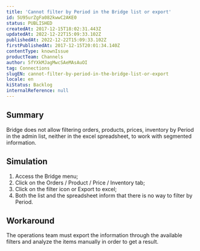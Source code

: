```yaml
---
title: 'Cannot filter by Period in the Bridge list or export'
id: 5U95urZgFa082kwwC2AKE0
status: PUBLISHED
createdAt: 2017-12-15T18:02:31.443Z
updatedAt: 2022-12-22T15:09:33.102Z
publishedAt: 2022-12-22T15:09:33.102Z
firstPublishedAt: 2017-12-15T20:01:34.140Z
contentType: knownIssue
productTeam: Channels
author: 5fYXkMJagMwcSAeMAsAuOI
tag: Connections
slugEN: cannot-filter-by-period-in-the-bridge-list-or-export
locale: en
kiStatus: Backlog
internalReference: null
---
```


## Summary

Bridge does not allow filtering orders, products, prices, inventory by Period in the admin list, neither in the excel spreadsheet, to work with segmented information.

## Simulation

1. Access the Bridge menu;
2. Click on the Orders / Product / Price / Inventory tab;
3. Click on the filter icon or Export to excel;
4. Both the list and the spreadsheet inform that there is no way to filter by Period.

## Workaround

The operations team must export the information through the available filters and analyze the items manually in order to get a result.

